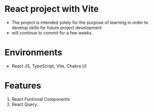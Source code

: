 # React project with Vite

- The project is intended solely for the purpose of learning in order to develop skills for future project development
- will continue to commit for a few weeks.

# Environments

- React JS, TypeScript, Vite, Chakra UI

# Features

1. React Funtional Components
2. React Query..
